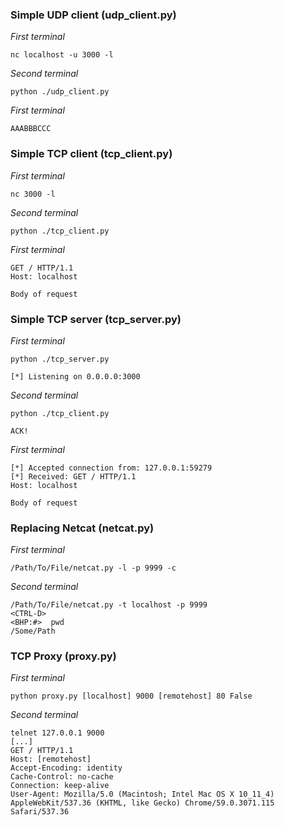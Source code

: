 ### Simple UDP client (udp_client.py)
_First terminal_
```
nc localhost -u 3000 -l
```
_Second terminal_
```
python ./udp_client.py
```
_First terminal_
```
AAABBBCCC
```

### Simple TCP client (tcp_client.py)
_First terminal_
```
nc 3000 -l
```
_Second terminal_
```
python ./tcp_client.py
```
_First terminal_
```
GET / HTTP/1.1
Host: localhost

Body of request
```

### Simple TCP server (tcp_server.py)
_First terminal_
```
python ./tcp_server.py

[*] Listening on 0.0.0.0:3000
```
_Second terminal_
```
python ./tcp_client.py

ACK!
```
_First terminal_
```
[*] Accepted connection from: 127.0.0.1:59279
[*] Received: GET / HTTP/1.1
Host: localhost

Body of request
```

### Replacing Netcat (netcat.py)
_First terminal_
```
/Path/To/File/netcat.py -l -p 9999 -c
```
_Second terminal_
```
/Path/To/File/netcat.py -t localhost -p 9999
<CTRL-D>
<BHP:#>  pwd
/Some/Path
```

### TCP Proxy (proxy.py)
_First terminal_
```
python proxy.py [localhost] 9000 [remotehost] 80 False
```
_Second terminal_
```
telnet 127.0.0.1 9000
[...]
GET / HTTP/1.1
Host: [remotehost]
Accept-Encoding: identity
Cache-Control: no-cache
Connection: keep-alive
User-Agent: Mozilla/5.0 (Macintosh; Intel Mac OS X 10_11_4) AppleWebKit/537.36 (KHTML, like Gecko) Chrome/59.0.3071.115 Safari/537.36



```
